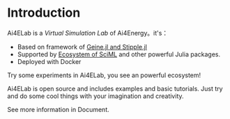 # Introduction

Ai4ELab is a *Virtual Simulation Lab* of Ai4Energy。it's：

* Based on framework of [Geine.jl and Stipple.jl](https://www.genieframework.com/)
* Supported by [Ecosystem of SciML](https://sciml.ai/) and other powerful Julia packages.
* Deployed with Docker

Try some experiments in Ai4ELab, you see an powerful  ecosystem!

Ai4ELab is open source and includes examples and basic tutorials. Just try and do some cool things with your imagination and creativity.

See more information in Document.

